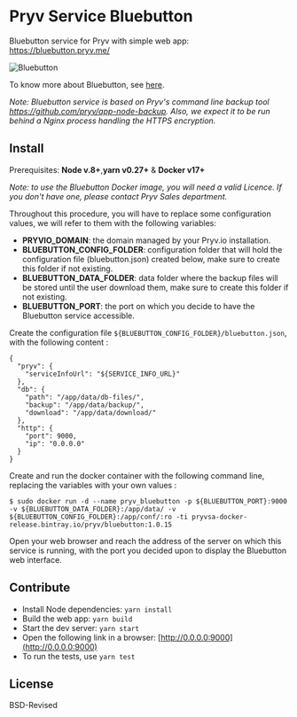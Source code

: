 # Pryv Service Bluebutton

Bluebutton service for Pryv with simple web app: https://bluebutton.pryv.me/

![Bluebutton](http://www.healthit.gov/sites/default/files/consumer_big_blue/bb-logo-215x215.jpg "Bluebutton")

To know more about Bluebutton, see [here](https://www.healthit.gov/patients-families/blue-button/about-blue-button).

_Note: Bluebutton service is based on Pryv's command line backup tool 
 https://github.com/pryv/app-node-backup. Also, we expect it to be run behind a Nginx process handling the HTTPS encryption._


## Install

Prerequisites: **Node v.8+**,**yarn v0.27+** & **Docker v17+**

_Note: to use the Bluebutton Docker image, you will need a valid Licence.
If you don't have one, please contact Pryv Sales department._

Throughout this procedure, you will have to replace some configuration values, we will refer to them with the following variables:
- **PRYVIO_DOMAIN**: the domain managed by your Pryv.io installation.
- **BLUEBUTTON_CONFIG_FOLDER**: configuration folder that will hold the configuration file (bluebutton.json) created below, make sure to create this folder if not existing.
- **BLUEBUTTON_DATA_FOLDER**: data folder where the backup files will be stored until the user download them, make sure to create this folder if not existing.
- **BLUEBUTTON_PORT**: the port on which you decide to have the Bluebutton service accessible.

Create the configuration file `${BLUEBUTTON_CONFIG_FOLDER}/bluebutton.json`, with the following content :
```
{
  "pryv": {
    "serviceInfoUrl": "${SERVICE_INFO_URL}"
  },
  "db": {
    "path": "/app/data/db-files/",
    "backup": "/app/data/backup/",
    "download": "/app/data/download/"
  },
  "http": {
    "port": 9000,
    "ip": "0.0.0.0"
  }
}
```

Create and run the docker container with the following command line, replacing the variables with your own values :

```shell
$ sudo docker run -d --name pryv_bluebutton -p ${BLUEBUTTON_PORT}:9000 -v ${BLUEBUTTON_DATA_FOLDER}:/app/data/ -v ${BLUEBUTTON_CONFIG_FOLDER}:/app/conf/:ro -ti pryvsa-docker-release.bintray.io/pryv/bluebutton:1.0.15
```

Open your web browser and reach the address of the server on which this service is running, with the port you decided upon to display the Bluebutton web interface.

## Contribute

- Install Node dependencies: `yarn install`
- Build the web app: `yarn build`
- Start the dev server: `yarn start`
- Open the following link in a browser: [http://0.0.0.0:9000](http://0.0.0.0:9000)
- To run the tests, use `yarn test`

## License

BSD-Revised
